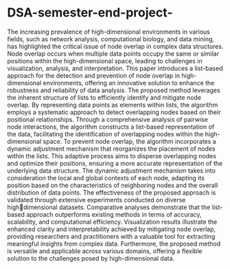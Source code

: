 # DSA-semester-end-project-
The increasing prevalence of high-dimensional environments in various fields, such 
as network analysis, computational biology, and data mining, has highlighted the critical 
issue of node overlap in complex data structures. Node overlap occurs when multiple data 
points occupy the same or similar positions within the high-dimensional space, leading to 
challenges in visualization, analysis, and interpretation. This paper introduces a list-based 
approach for the detection and prevention of node overlap in high-dimensional 
environments, offering an innovative solution to enhance the robustness and reliability of 
data analysis. The proposed method leverages the inherent structure of lists to efficiently 
identify and mitigate node overlap. By representing data points as elements within lists, 
the algorithm employs a systematic approach to detect overlapping nodes based on their 
positional relationships. Through a comprehensive analysis of pairwise node interactions, 
the algorithm constructs a list-based representation of the data, facilitating the 
identification of overlapping nodes within the high-dimensional space. To prevent node 
overlap, the algorithm incorporates a dynamic adjustment mechanism that reorganizes the 
placement of nodes within the lists. This adaptive process aims to disperse overlapping 
nodes and optimize their positions, ensuring a more accurate representation of the 
underlying data structure. The dynamic adjustment mechanism takes into consideration the 
local and global contexts of each node, adapting its position based on the characteristics of 
neighboring nodes and the overall distribution of data points. The effectiveness of the 
proposed approach is validated through extensive experiments conducted on diverse highdimensional datasets. Comparative analyses demonstrate that the list-based approach 
outperforms existing methods in terms of accuracy, scalability, and computational 
efficiency. Visualization results illustrate the enhanced clarity and interpretability achieved 
by mitigating node overlap, providing researchers and practitioners with a valuable tool for 
extracting meaningful insights from complex data. Furthermore, the proposed method is 
versatile and applicable across various domains, offering a flexible solution to the 
challenges posed by high-dimensional data.
